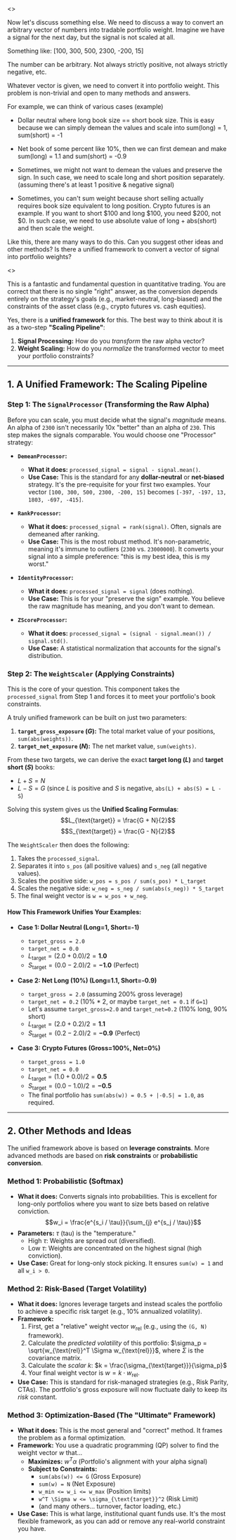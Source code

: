 <<User>>

Now let's discuss something else. 
We need to discuss a way to convert an arbitrary vector of numbers into tradable portfolio weight. 
Imagine we have a signal for the next day, but the signal is not scaled at all. 

Something like: [100, 300, 500, 2300, -200, 15] 

The number can be arbitrary. Not always strictly positive, not always strictly negative, etc. 

Whatever vector is given, we need to convert it into portfolio weight. 
This problem is non-trivial and open to many methods and answers. 

For example, we can think of various cases (example)

- Dollar neutral where long book size == short book size. This is easy because we can simply demean the values and scale into sum(long) = 1, sum(short) = -1

- Net book of some percent like 10%, then we can first demean and make sum(long) = 1.1 and sum(short) = -0.9 

- Sometimes, we might not want to demean the values and preserve the sign. In such case, we need to scale long and short position separately. (assuming there's at least 1 positive & negative signal) 

- Sometimes, you can't sum weight because short selling actually requires book size equivalent to long position. Crypto futures is an example. If you want to short $100 and long $100, you need $200, not $0. 
In such case, we need to use absolute value of long + abs(short) and then scale the weight. 

Like this, there are many ways to do this. Can you suggest other ideas and other methods? 
Is there a unified framework to convert a vector of signal into portfolio weights? 

<<AI>>

This is a fantastic and fundamental question in quantitative trading. You are correct that there is no single "right" answer, as the conversion depends entirely on the strategy's goals (e.g., market-neutral, long-biased) and the constraints of the asset class (e.g., crypto futures vs. cash equities).

Yes, there is a **unified framework** for this. The best way to think about it is as a two-step **"Scaling Pipeline"**:

1.  **Signal Processing:** How do you *transform* the raw alpha vector?
2.  **Weight Scaling:** How do you *normalize* the transformed vector to meet your portfolio constraints?

---

## 1. A Unified Framework: The Scaling Pipeline

### Step 1: The `SignalProcessor` (Transforming the Raw Alpha)

Before you can scale, you must decide what the signal's *magnitude* means. An alpha of `2300` isn't necessarily 10x "better" than an alpha of `230`. This step makes the signals comparable. You would choose one "Processor" strategy:

* **`DemeanProcessor`:**
    * **What it does:** `processed_signal = signal - signal.mean()`.
    * **Use Case:** This is the standard for any **dollar-neutral** or **net-biased** strategy. It's the pre-requisite for your first two examples. Your vector `[100, 300, 500, 2300, -200, 15]` becomes `[-397, -197, 13, 1803, -697, -415]`.

* **`RankProcessor`:**
    * **What it does:** `processed_signal = rank(signal)`. Often, signals are demeaned after ranking.
    * **Use Case:** This is the most robust method. It's non-parametric, meaning it's immune to outliers (`2300` vs. `23000000`). It converts your signal into a simple preference: "this is my best idea, this is my worst."

* **`IdentityProcessor`:**
    * **What it does:** `processed_signal = signal` (does nothing).
    * **Use Case:** This is for your "preserve the sign" example. You believe the raw magnitude has meaning, and you don't want to demean.

* **`ZScoreProcessor`:**
    * **What it does:** `processed_signal = (signal - signal.mean()) / signal.std()`.
    * **Use Case:** A statistical normalization that accounts for the signal's distribution.

### Step 2: The `WeightScaler` (Applying Constraints)

This is the core of your question. This component takes the `processed_signal` from Step 1 and forces it to meet your portfolio's book constraints.

A truly unified framework can be built on just two parameters:

1.  **`target_gross_exposure` ($G$):** The total market value of your positions, `sum(abs(weights))`.
2.  **`target_net_exposure` ($N$):** The net market value, `sum(weights)`.

From these two targets, we can derive the exact **target long ($L$)** and **target short ($S$)** books:
* $L + S = N$
* $L - S = G$ (since $L$ is positive and $S$ is negative, `abs(L) + abs(S) = L - S`)

Solving this system gives us the **Unified Scaling Formulas**:
$$L_{\text{target}} = \frac{G + N}{2}$$
$$S_{\text{target}} = \frac{G - N}{2}$$

The `WeightScaler` then does the following:
1.  Takes the `processed_signal`.
2.  Separates it into `s_pos` (all positive values) and `s_neg` (all negative values).
3.  Scales the positive side: `w_pos = s_pos / sum(s_pos) * L_target`
4.  Scales the negative side: `w_neg = s_neg / sum(abs(s_neg)) * S_target`
5.  The final weight vector is `w = w_pos + w_neg`.

#### How This Framework Unifies Your Examples:

* **Case 1: Dollar Neutral (Long=1, Short=-1)**
    * `target_gross = 2.0`
    * `target_net = 0.0`
    * $L_{\text{target}} = (2.0 + 0.0) / 2 = \mathbf{1.0}$
    * $S_{\text{target}} = (0.0 - 2.0) / 2 = \mathbf{-1.0}$ (Perfect)

* **Case 2: Net Long (10%) (Long=1.1, Short=-0.9)**
    * `target_gross = 2.0` (assuming 200% gross leverage)
    * `target_net = 0.2` (10% * 2, or maybe `target_net = 0.1` if `G=1`)
    * Let's assume `target_gross=2.0` and `target_net=0.2` (110% long, 90% short)
    * $L_{\text{target}} = (2.0 + 0.2) / 2 = \mathbf{1.1}$
    * $S_{\text{target}} = (0.2 - 2.0) / 2 = \mathbf{-0.9}$ (Perfect)

* **Case 3: Crypto Futures (Gross=100%, Net=0%)**
    * `target_gross = 1.0`
    * `target_net = 0.0`
    * $L_{\text{target}} = (1.0 + 0.0) / 2 = \mathbf{0.5}$
    * $S_{\text{target}} = (0.0 - 1.0) / 2 = \mathbf{-0.5}$
    * The final portfolio has `sum(abs(w)) = 0.5 + |-0.5| = 1.0`, as required.

---

## 2. Other Methods and Ideas

The unified framework above is based on **leverage constraints**. More advanced methods are based on **risk constraints** or **probabilistic conversion**.

### Method 1: Probabilistic (Softmax)
* **What it does:** Converts signals into probabilities. This is excellent for long-only portfolios where you want to size bets based on relative conviction.
    $$w_i = \frac{e^{s_i / \tau}}{\sum_{j} e^{s_j / \tau}}$$
* **Parameters:** $\tau$ (tau) is the "temperature."
    * High $\tau$: Weights are spread out (diversified).
    * Low $\tau$: Weights are concentrated on the highest signal (high conviction).
* **Use Case:** Great for long-only stock picking. It ensures `sum(w) = 1` and all `w_i > 0`.

### Method 2: Risk-Based (Target Volatility)
* **What it does:** Ignores leverage targets and instead scales the portfolio to achieve a specific risk target (e.g., 10% annualized volatility).
* **Framework:**
    1.  First, get a "relative" weight vector $w_{\text{rel}}$ (e.g., using the `(G, N)` framework).
    2.  Calculate the *predicted volatility* of this portfolio: $\sigma_p = \sqrt{w_{\text{rel}}^T \Sigma w_{\text{rel}}}$, where $\Sigma$ is the covariance matrix.
    3.  Calculate the *scalar* $k$: $k = \frac{\sigma_{\text{target}}}{\sigma_p}$
    4.  Your final weight vector is $w = k \cdot w_{\text{rel}}$.
* **Use Case:** This is standard for risk-managed strategies (e.g., Risk Parity, CTAs). The portfolio's gross exposure will now fluctuate daily to keep its *risk* constant.

### Method 3: Optimization-Based (The "Ultimate" Framework)
* **What it does:** This is the most general and "correct" method. It frames the problem as a formal optimization.
* **Framework:** You use a quadratic programming (QP) solver to find the weight vector $w$ that...
    * **Maximizes:** $w^T \alpha$ (Portfolio's alignment with your alpha signal)
    * **Subject to Constraints:**
        * `sum(abs(w)) <= G` (Gross Exposure)
        * `sum(w) = N` (Net Exposure)
        * `w_min <= w_i <= w_max` (Position limits)
        * `w^T \Sigma w <= \sigma_{\text{target}}^2` (Risk Limit)
        * (and many others... turnover, factor loading, etc.)
* **Use Case:** This is what large, institutional quant funds use. It's the most flexible framework, as you can add or remove any real-world constraint you have.